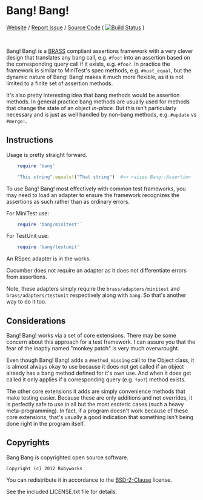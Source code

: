 # Bang! Bang!

[Website](http://rubyworks.github.com/bang) /
[Report Issue](http://github.com/rubyworks/bang/issues) /
[Source Code](http://github.com/rubyworks/bang)
( [![Build Status](https://secure.travis-ci.org/rubyworks/bang.png)](http://travis-ci.org/rubyworks/bang) )

<br/>

Bang! Bang! is a [BRASS](http://rubyworks.github.com/brass) compliant assertions
framework with a very clever design that translates any bang call, e.g. `#foo!`
into an assertion based on the corresponding query call if it exists, e.g. `#foo?`.
In practice the framework is similar to MiniTest's spec methods,
e.g. `#must_equal`, but the dynamic nature of Bang! Bang! makes it much more 
flexible, as it is not limited to a finite set of assertion methods.

It's also pretty interesting idea that bang methods would be assertion methods.
In general practice bang methods are usually used for methods that change the
state of an object *in-place*. But this isn't particularly necessary and 
is just as well handled by non-bang methods, e.g. `#update` vs `#merge!`.


## Instructions

Usage is pretty straight forward.

```ruby
    require 'bang'

    "This string".equals!("That string")  #=> raises Bang::Assertion
```

To use Bang! Bang! most effectively with common test frameworks, you may need
to load an adapter to ensure the framework recognizes the assertions as
such rather than as ordinary errors.

For MiniTest use:

```ruby
    require 'bang/minitest'`
```

For TestUnit use:

```ruby
    require 'bang/testunit'
```

An RSpec adapter is in the works.

Cucumber does not require an adapter as it does not differentiate errors
from assertions.

Note, these adapters simply require the `brass/adapters/minitest` and
`brass/adapters/testunit` respectively along with `bang`. So that's another
way to do it too.


## Considerations

Bang! Bang! works via a set of core extensions. There may be some concern
about this approach for a test framework. I can assure you that the fear
of the inaptly named "monkey patch" is very much overwrought.

Even though Bang! Bang! adds a `#method_missing` call to the Object class, it is
almost always okay to use because it does not get called if an object already has
a bang method defined for it's own use. And when it does get called it only applies
if a corresponding query (e.g. `foo?`) method exists.

The other core extensions it adds are simply convenience methods that make testing
easier. Because these are only additions and not overrides, it is perfectly safe to
use in all but the most esoteric cases (such a heavy meta-programming). In fact, if
a program doesn't work because of these core extensions, that's usually a good 
indication that something isn't being done right in the program itself.


## Copyrights

Bang Bang is copyrighted open source software.

    Copyright (c) 2012 Rubyworks

You can redistribute it in accordance to the [BSD-2-Clause](http://spdx.org/licenses/BSD-2-Clause) license.

See the included LICENSE.txt file for details.
